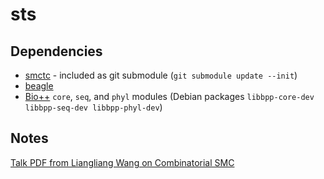 sts
===

Dependencies
------------

* [smctc][smctc] - included as git submodule (`git submodule update --init`)
* [beagle][beagle]
* [Bio++][bpp] `core`, `seq`, and `phyl` modules (Debian packages `libbpp-core-dev libbpp-seq-dev libbpp-phyl-dev`)


Notes
-----
[Talk PDF from Liangliang Wang on Combinatorial SMC][csmc]



[smctc]: http://www2.warwick.ac.uk/fac/sci/statistics/staff/academic-research/johansen/smctc/
[beagle]: https://code.google.com/p/beagle-lib/
[bpp]: http://biopp.univ-montp2.fr/
[csmc]: http://www2.warwick.ac.uk/fac/sci/statistics/crism/workshops/sequentialmontecarlo/programme/smc2012_lwpdf.pdf
